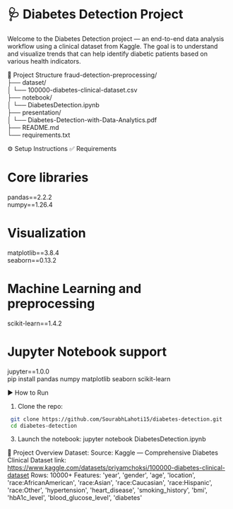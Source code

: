 # 🩺 Diabetes Detection Project
Welcome to the Diabetes Detection project — an end-to-end data analysis workflow using a clinical dataset from Kaggle. The goal is to understand and visualize trends that can help identify diabetic patients based on various health indicators.


📁 Project Structure
fraud-detection-preprocessing/  
├── dataset/  
│   └── 100000-diabetes-clinical-dataset.csv  
├── notebook/  
│   └── DiabetesDetection.ipynb  
├── presentation/  
│   └── Diabetes-Detection-with-Data-Analytics.pdf  
├── README.md  
└── requirements.txt  


⚙️ Setup Instructions
✅ Requirements
# Core libraries
pandas==2.2.2  
numpy==1.26.4  
# Visualization  
matplotlib==3.8.4  
seaborn==0.13.2  
# Machine Learning and preprocessing  
scikit-learn==1.4.2  
# Jupyter Notebook support  
jupyter==1.0.0  
pip install pandas numpy matplotlib seaborn scikit-learn  


▶️ How to Run
1. Clone the repo:
 ```bash
  git clone https://github.com/SourabhLahoti15/diabetes-detection.git
  cd diabetes-detection
```
3. Launch the notebook:
   jupyter notebook DiabetesDetection.ipynb


🎯 Project Overview
Dataset:
Source: Kaggle — Comprehensive Diabetes Clinical Dataset
link: https://www.kaggle.com/datasets/priyamchoksi/100000-diabetes-clinical-dataset
Rows: 10000+
Features: 'year', 'gender', 'age', 'location', 'race:AfricanAmerican',
       'race:Asian', 'race:Caucasian', 'race:Hispanic', 'race:Other',
       'hypertension', 'heart_disease', 'smoking_history', 'bmi',
       'hbA1c_level', 'blood_glucose_level', 'diabetes'
       
